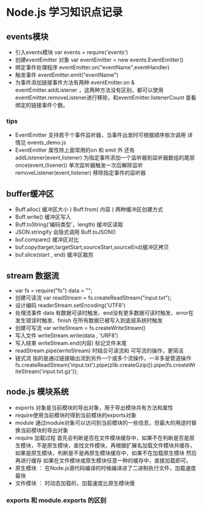 # Node.js 学习知识点记录
## events模块
* 引入events模块 var events = require('events')
* 创建eventEmitter 对象 var eventEmitter = new events.EventEmitter()
* 绑定事件处理程序 eventEmitter.on("eventName",eventHandler)
* 触发事件 eventEmitter.emit("eventName")
* 为事件添加链接事件方法有两种 eventEmitter.on & eventEmitter.addListener ，这两种方法没有区别，都可以使用 eventEmitter.removeListener进行移除，和eventEmitter.listenerCount 查看绑定的链接事件个数。
### tips
* EventEmitter 支持若干个事件监听器，当事件出发时可根据顺序依次调用 详情见 events_demo.js
* EventEmitter 属性除上面常用的on 和 emit 外 还有 addListener(event,listener) 为指定事件添加一个监听器到监听器数组的尾部  once(event,(lisener)) 单次监听器触发一次后解除监听 removeListener(event,listener) 移除指定事件的监听器

## buffer缓冲区
* Buff.alloc( 缓冲区大小 )  Buff.from( 内容 ) 两种缓冲区创建方式
* Buff.write() 缓冲区写入
* Buff.toString(‘编码类型’，length) 缓冲区读取
* JSON.stringify 会隐式调用 Buff.toJSON()
* buf.compare()  缓冲区对比
* buf.copy(target,targetStart,sourceStart,sourceEnd)缓冲区拷贝
* buf.slice(start , end) 缓冲区裁剪

## stream 数据流
* var fs = require("fs")  data = "";
* 创建可读流  var readStream = fs.createReadStream("input.txt");
* 设计编码 readerStream.setEncoding('UTF8')
* 处理流事件 data 有数据可读时触发、end没有更多数据可读时触发、error在发生错误时触发、finish 在所有数据已被写入到底层系统时触发
* 创建可写流 var writeStream = fs.createWriteStream()
* 写入文件 writeStream.write(data , 'URF8')
* 写入结束 writeStream.end(内容) 标记文件末尾
* readStream.pipe(writeStream) 时结合可读流和 可写流的操作，更简洁
* 链式流 指的是通过链接输出流到另外一个或多个流操作，一半多是管道操作 fs.createReadStream('input.txt').pipe(zlib.createGzip()).pipe(fs.createWriteStream('input.txt.gz'));

## node.js 模块系统
* exports 对象是当前模块的导出对象，用于导出模块共有方法和属性
* require使用当前模块时得到当前模块的exports对象
* module 通过module对象可以访问到当前模块的一些信息，但最大的用途时替换当前模块的导出对象
* require 加载过程  首先会判断是否在文件模块缓存中，如果不在判断是否是原生模块，不是原生模块，查找文件模块，再根据扩展名加载文件模块并缓存，如果是原生模块，判断是不是再原生模块缓存中，如果不在加载原生模块 然后再进行缓存   如果在文件模块或原生模块任意一种的缓存中，直接加载即可。
* 原生模块 ： 在Node.js源代码编译的时候编译进了二进制执行文件，加载速度最快
* 文件模块 ： 时动态加载的，加载速度比原生模块慢

### exports 和 module.exports 的区别
